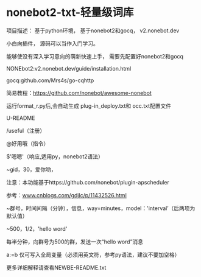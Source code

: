 # nonebot2-txt-轻量级词库
项目描述：
基于python环境，
基于nonebot2和gocq，
v2.nonebot.dev

小白向插件，
源码可以当作入门学习。

能够使没有深入学习意向的萌新快速上手，
需要先配置好nonebot2和gocq

NONEbot2:v2.nonebot.dev/guide/installation.html

gocq:github.com/Mrs4s/go-cqhttp

简易教程：https://github.com/nonebot/awesome-nonebot

运行format_r.py后,会自动生成
plug-in_deploy.txt和
occ.txt配置文件


U-README

/useful（注册）

@好用哦（指令）

$'嗯嗯'（响应,适用py，nonebot2语法）


~gid，30，爱你哟，

注意：本功能基于https://github.com/nonebot/plugin-apscheduler

参考：www.cnblogs.com/gdjlc/p/11432526.html

~群号，时间间隔（分钟），信息，way=minutes，model：'interval’（后两项为默认值）

~500，1/2，'hello word'

每半分钟，向群号为500的群，发送一次“hello word”消息

 a:=b
仅可写入全局变量（必须用英文符，参考py语法，建议不要加空格）

更多详细解释请查看NEWBE-README.txt
